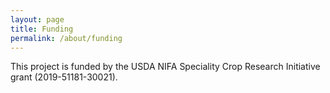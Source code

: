 ```yaml
---
layout: page
title: Funding
permalink: /about/funding
---
```

This project is funded by the USDA NIFA Speciality Crop Research Initiative grant (2019-51181-30021).
